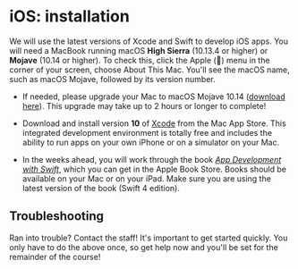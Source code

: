 # iOS: installation

We will use the latest versions of Xcode and Swift to develop iOS apps. You will need a MacBook running  macOS **High Sierra** (10.13.4 or higher) or **Mojave** (10.14 or higher).
To check this, click the Apple () menu in the corner of your screen, choose About This Mac. You'll see the macOS name, such as macOS Mojave, followed by its version number.

- If needed, please upgrade your Mac to macOS Mojave 10.14 ([download here](https://itunes.apple.com/nl/app/macos-mojave/id1398502828?l=en&mt=12)). This upgrade may take up to 2 hours or longer to complete!

- Download and install version **10** of [Xcode](https://itunes.apple.com/nl/app/xcode/id497799835) from the Mac App Store. This integrated development environment is totally free and includes the ability to run apps on your own iPhone or on a simulator on your Mac.

- In the weeks ahead, you will work through the book [*App Development with Swift*](https://itunes.apple.com/nl/book/app-development-with-swift/id1219117996), which you can get in the Apple Book Store. Books should be available on your Mac or on your iPad. Make sure you are using the latest version of the book (Swift 4 edition).

## Troubleshooting

Ran into trouble? Contact the staff! It's important to get started quickly. You only have to do the above once, so get help now and you'll be set for the remainder of the course!
